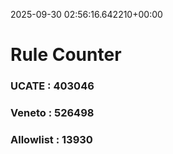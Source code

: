 2025-09-30 02:56:16.642210+00:00
# Rule Counter 
 ### UCATE : 403046

 ### Veneto : 526498

 ### Allowlist : 13930